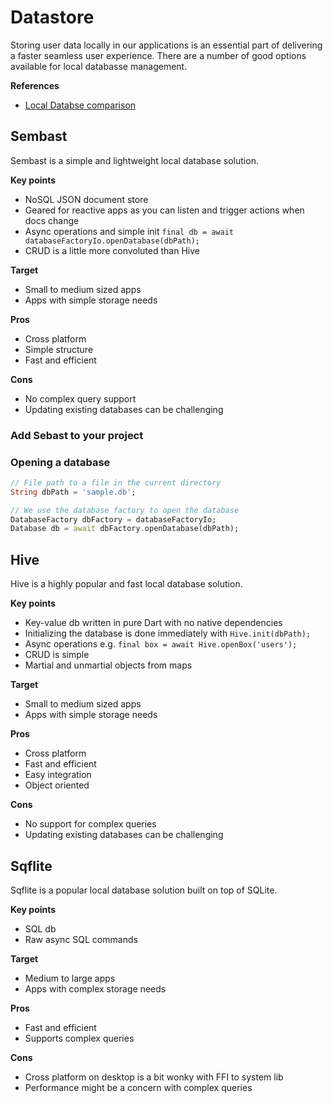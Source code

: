 # Datastore
Storing user data locally in our applications is an essential part of delivering a faster seamless 
user experience. There are a number of good options available for local databasse management.

**References**
* [Local Databse comparison](https://medium.com/@tahavoncelik/flutter-local-databases-and-comparisons-hive-sembast-sqflite-and-more-5d402390d1f8)

## Sembast
Sembast is a simple and lightweight local database solution.

**Key points**
* NoSQL JSON document store
* Geared for reactive apps as you can listen and trigger actions when docs change
* Async operations and simple init `final db = await databaseFactoryIo.openDatabase(dbPath);`
* CRUD is a little more convoluted than Hive

**Target**
* Small to medium sized apps
* Apps with simple storage needs

**Pros**
* Cross platform
* Simple structure
* Fast and efficient

**Cons**
* No complex query support
* Updating existing databases can be challenging

### Add Sebast to your project

### Opening a database
```dart
// File path to a file in the current directory
String dbPath = 'sample.db';

// We use the database factory to open the database
DatabaseFactory dbFactory = databaseFactoryIo;
Database db = await dbFactory.openDatabase(dbPath);
```

## Hive
Hive is a highly popular and fast local database solution.

**Key points**
* Key-value db written in pure Dart with no native dependencies
* Initializing the database is done immediately with `Hive.init(dbPath);`
* Async operations e.g. `final box = await Hive.openBox('users');`
* CRUD is simple
* Martial and unmartial objects from maps

**Target**
* Small to medium sized apps
* Apps with simple storage needs

**Pros**
* Cross platform
* Fast and efficient
* Easy integration
* Object oriented

**Cons**
* No support for complex queries
* Updating existing databases can be challenging

## Sqflite
Sqflite is a popular local database solution built on top of SQLite.

**Key points**
* SQL db
* Raw async SQL commands

**Target**
* Medium to large apps
* Apps with complex storage needs

**Pros**
* Fast and efficient
* Supports complex queries

**Cons**
* Cross platform on desktop is a bit wonky with FFI to system lib
* Performance might be a concern with complex queries

<!-- 
vim: ts=2:sw=2:sts=2
-->
